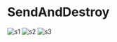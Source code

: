 # SendAndDestroy
 
![s1](https://user-images.githubusercontent.com/47754244/202503033-d7065a10-8eaf-407e-be7f-58985ba87d00.png)
![s2](https://user-images.githubusercontent.com/47754244/202503038-d239f28f-a3a2-41e5-b580-88ee6ea405b4.png)
![s3](https://user-images.githubusercontent.com/47754244/202503042-20c8677c-a592-4e4e-a886-818a02395ca1.png)
